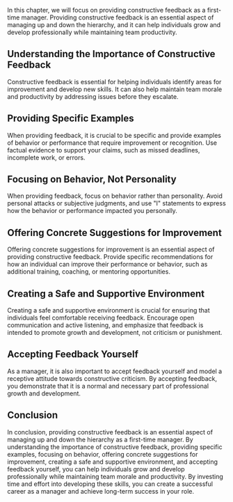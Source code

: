 
In this chapter, we will focus on providing constructive feedback as a first-time manager. Providing constructive feedback is an essential aspect of managing up and down the hierarchy, and it can help individuals grow and develop professionally while maintaining team productivity.

Understanding the Importance of Constructive Feedback
-----------------------------------------------------

Constructive feedback is essential for helping individuals identify areas for improvement and develop new skills. It can also help maintain team morale and productivity by addressing issues before they escalate.

Providing Specific Examples
---------------------------

When providing feedback, it is crucial to be specific and provide examples of behavior or performance that require improvement or recognition. Use factual evidence to support your claims, such as missed deadlines, incomplete work, or errors.

Focusing on Behavior, Not Personality
-------------------------------------

When providing feedback, focus on behavior rather than personality. Avoid personal attacks or subjective judgments, and use "I" statements to express how the behavior or performance impacted you personally.

Offering Concrete Suggestions for Improvement
---------------------------------------------

Offering concrete suggestions for improvement is an essential aspect of providing constructive feedback. Provide specific recommendations for how an individual can improve their performance or behavior, such as additional training, coaching, or mentoring opportunities.

Creating a Safe and Supportive Environment
------------------------------------------

Creating a safe and supportive environment is crucial for ensuring that individuals feel comfortable receiving feedback. Encourage open communication and active listening, and emphasize that feedback is intended to promote growth and development, not criticism or punishment.

Accepting Feedback Yourself
---------------------------

As a manager, it is also important to accept feedback yourself and model a receptive attitude towards constructive criticism. By accepting feedback, you demonstrate that it is a normal and necessary part of professional growth and development.

Conclusion
----------

In conclusion, providing constructive feedback is an essential aspect of managing up and down the hierarchy as a first-time manager. By understanding the importance of constructive feedback, providing specific examples, focusing on behavior, offering concrete suggestions for improvement, creating a safe and supportive environment, and accepting feedback yourself, you can help individuals grow and develop professionally while maintaining team morale and productivity. By investing time and effort into developing these skills, you can create a successful career as a manager and achieve long-term success in your role.
